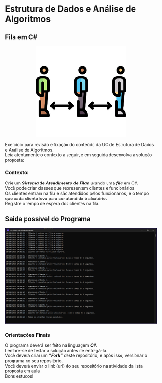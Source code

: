 # Estrutura de Dados e Análise de Algoritmos

## Fila em C#

<p align="center">
  <a href="#">
    <img src="logo\fila.png" width="300" alt="Fila">
  </a>
</p>

Exercício para revisão e fixação do conteúdo da UC de Estrutura de Dados e Análise de Algoritmos.<br>
Leia atentamente o contexto a seguir, e em seguida desenvolva a solução proposta:

 ### Contexto:

Crie um ***Sistema de Atendimento de Filas*** usando uma ***fila*** em C#. </br>
Você pode criar classes que representem clientes e funcionários.</br>
Os clientes entram na fila e são atendidos pelos funcionários, e o tempo que cada cliente leva para ser atendido é aleatório.</br>
Registre o tempo de espera dos clientes na fila.

## Saída possível do Programa

<p align="center">
  <a href="#">
    <img src="logo\code.png" width="800" alt="Saída do Programa">
  </a>
</p>

### Orientações Finais

O programa deverá ser feito na linguagem ***C#***.<br>
Lembre-se de testar a solução antes de entregá-la.<br>
Você deverá criar um ***"Fork"*** deste repositório, e após isso, versionar o programa no seu repositório.<br>
Você deverá enviar o link (url) do seu repositório na atividade da lista proposta em aula.<br>
Bons estudos!